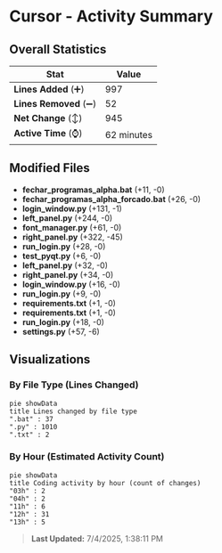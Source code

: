 # Cursor - Activity Summary 

## Overall Statistics

| Stat                   | Value                                                             |
| ---------------------- | ----------------------------------------------------------------- |
| **Lines Added** (➕)   | 997                                          |
| **Lines Removed** (➖) | 52                                        |
| **Net Change** (↕)    | 945                |
| **Active Time** (⌚)   | 62 minutes |


## Modified Files
- **fechar_programas_alpha.bat** (+11, -0)
- **fechar_programas_alpha_forcado.bat** (+26, -0)
- **login_window.py** (+131, -1)
- **left_panel.py** (+244, -0)
- **font_manager.py** (+61, -0)
- **right_panel.py** (+322, -45)
- **run_login.py** (+28, -0)
- **test_pyqt.py** (+6, -0)
- **left_panel.py** (+32, -0)
- **right_panel.py** (+34, -0)
- **login_window.py** (+16, -0)
- **run_login.py** (+9, -0)
- **requirements.txt** (+1, -0)
- **requirements.txt** (+1, -0)
- **run_login.py** (+18, -0)
- **settings.py** (+57, -6)

## Visualizations

### By File Type (Lines Changed)

```mermaid
pie showData
title Lines changed by file type
".bat" : 37
".py" : 1010
".txt" : 2
```

### By Hour (Estimated Activity Count)

```mermaid
pie showData
title Coding activity by hour (count of changes)
"03h" : 2
"04h" : 2
"11h" : 6
"12h" : 31
"13h" : 5
```


> **Last Updated:** 7/4/2025, 1:38:11 PM